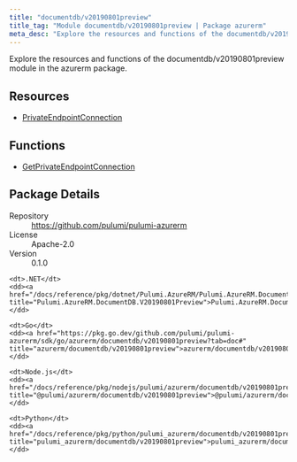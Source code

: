 ```yaml
---
title: "documentdb/v20190801preview"
title_tag: "Module documentdb/v20190801preview | Package azurerm"
meta_desc: "Explore the resources and functions of the documentdb/v20190801preview module in the azurerm package."
---
```


<!-- WARNING: this file was generated by Pulumi Docs Generator. -->
<!-- Do not edit by hand unless you're certain you know what you are doing! -->

Explore the resources and functions of the documentdb/v20190801preview module in the azurerm package.

<h2 id="resources">Resources</h2>
<ul class="api">
    <li><a href="privateendpointconnection" title="PrivateEndpointConnection"><span class="symbol resource"></span>PrivateEndpointConnection</a></li>
</ul>

<h2 id="functions">Functions</h2>
<ul class="api">
    <li><a href="getprivateendpointconnection" title="GetPrivateEndpointConnection"><span class="symbol function"></span>GetPrivateEndpointConnection</a></li>
</ul>

<h2 id="package-details">Package Details</h2>
<dl class="package-details">
	<dt>Repository</dt>
	<dd><a href="https://github.com/pulumi/pulumi-azurerm">https://github.com/pulumi/pulumi-azurerm</a></dd>
	<dt>License</dt>
	<dd>Apache-2.0</dd>
	<dt>Version</dt>
	<dd>0.1.0</dd>
</dl>



<dl class="tabular">

    <dt>.NET</dt>
    <dd><a href="/docs/reference/pkg/dotnet/Pulumi.AzureRM/Pulumi.AzureRM.DocumentDB.V20190801Preview.html" title="Pulumi.AzureRM.DocumentDB.V20190801Preview">Pulumi.AzureRM.DocumentDB.V20190801Preview</a></dd>

    <dt>Go</dt>
    <dd><a href="https://pkg.go.dev/github.com/pulumi/pulumi-azurerm/sdk/go/azurerm/documentdb/v20190801preview?tab=doc#" title="azurerm/documentdb/v20190801preview">azurerm/documentdb/v20190801preview</a></dd>

    <dt>Node.js</dt>
    <dd><a href="/docs/reference/pkg/nodejs/pulumi/azurerm/documentdb/v20190801preview/#" title="@pulumi/azurerm/documentdb/v20190801preview">@pulumi/azurerm/documentdb/v20190801preview</a></dd>

    <dt>Python</dt>
    <dd><a href="/docs/reference/pkg/python/pulumi_azurerm/documentdb/v20190801preview" title="pulumi_azurerm/documentdb/v20190801preview">pulumi_azurerm/documentdb/v20190801preview</a></dd>

</dl>

